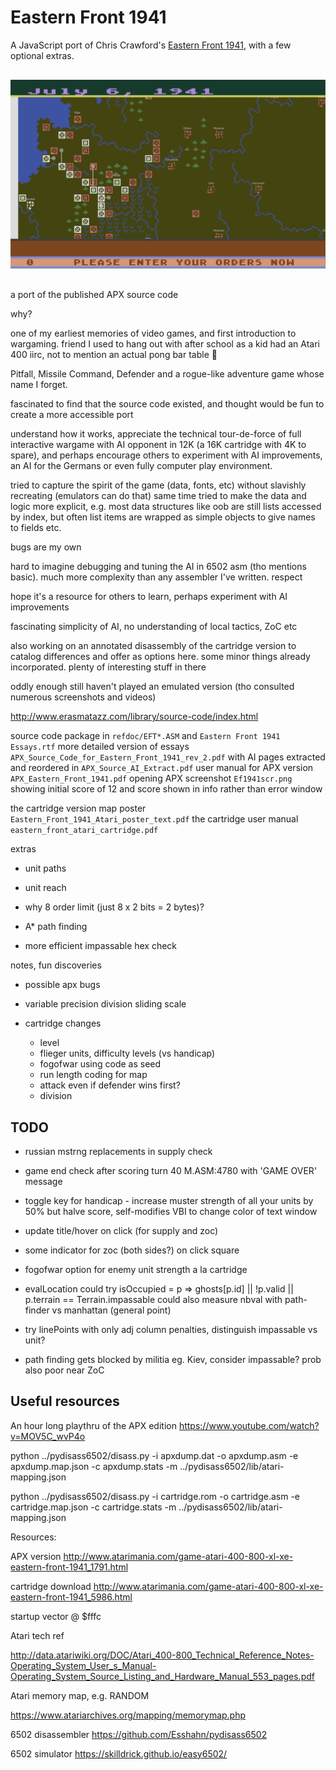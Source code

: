Eastern Front 1941
===

A JavaScript port of Chris Crawford's [Eastern Front 1941](https://en.wikipedia.org/wiki/Eastern_Front_(1941)),
with a few optional extras.

<figure style="text-align: center; margin: 30px auto">
    <img style="border: none; margin: 0" alt="Preview" src="static/preview.png"/>
</figure>


  a port of the published APX source code


why?

one of my earliest memories of video games, and first introduction to wargaming.
friend I used to hang out with after school as a kid
had an Atari 400 iirc, not to mention an actual pong bar table :exploding_head:

Pitfall, Missile Command, Defender and a rogue-like adventure game whose name I forget.

fascinated to find that the source code existed, and thought would be fun
to create a more accessible port

understand how it works, appreciate the technical tour-de-force of full
interactive wargame with AI opponent in 12K (a 16K cartridge with 4K to spare),
and perhaps encourage others to experiment with AI improvements,
an AI for the Germans or even fully computer play environment.

tried to capture the spirit of the game (data, fonts, etc) without slavishly recreating (emulators can do that)
same time tried to make the data and logic more explicit, e.g. most data structures like oob are still lists
accessed by index, but often list items are wrapped as simple objects to give names to fields etc.

bugs are my own

hard to imagine debugging and tuning the AI in 6502 asm (tho mentions basic).  much more complexity than
any assembler I've written.  respect

hope it's a resource for others to learn, perhaps experiment with AI improvements

fascinating simplicity of AI, no understanding of local tactics, ZoC etc

also working on an annotated disassembly of the cartridge version to catalog differences
and offer as options here. some minor things already incorporated.
plenty of interesting stuff in there

oddly enough still haven't played an emulated version (tho consulted numerous screenshots and videos)




http://www.erasmatazz.com/library/source-code/index.html

source code package in `refdoc/EFT*.ASM` and `Eastern Front 1941 Essays.rtf`
more detailed version of essays `APX_Source_Code_for_Eastern_Front_1941_rev_2.pdf`
with AI pages extracted and reordered in `APX_Source_AI_Extract.pdf`
user manual for APX version `APX_Eastern_Front_1941.pdf`
opening APX screenshot `Ef1941scr.png` showing initial score of 12 and score shown in info rather than error window


the cartridge version map poster `Eastern_Front_1941_Atari_poster_text.pdf`
the cartridge user manual `eastern_front_atari_cartridge.pdf`


extras

- unit paths
- unit reach
- why 8 order limit (just 8 x 2 bits = 2 bytes)?
- A* path finding

- more efficient impassable hex check

notes, fun discoveries

- possible apx bugs

- variable precision division sliding scale

- cartridge changes
    - level
    - flieger units, difficulty levels (vs handicap)
    - fogofwar using code as seed
    - run length coding for map
    - attack even if defender wins first?
    - division



TODO
--

- russian mstrng replacements in supply check

- game end check after scoring turn 40 M.ASM:4780 with 'GAME OVER' message

- toggle key for handicap - increase muster strength of all your units by 50% but halve score, self-modifies VBI to change color of text window

- update title/hover on click (for supply and zoc)

- some indicator for zoc (both sides?) on click square

- fogofwar option for enemy unit strength a la cartridge

- evalLocation could try isOccupied = p => ghosts[p.id] || !p.valid || p.terrain == Terrain.impassable
    could also measure nbval with path-finder vs manhattan (general point)

- try linePoints with only adj column penalties, distinguish impassable vs unit?

- path finding gets blocked by militia eg. Kiev, consider impassable?  prob also poor near ZoC


Useful resources
--

An hour long playthru of the APX edition https://www.youtube.com/watch?v=MOV5C_wvP4o

python ../pydisass6502/disass.py -i apxdump.dat -o apxdump.asm -e apxdump.map.json -c apxdump.stats -m ../pydisass6502/lib/atari-mapping.json

python ../pydisass6502/disass.py -i cartridge.rom -o cartridge.asm -e cartridge.map.json -c cartridge.stats -m ../pydisass6502/lib/atari-mapping.json


Resources:

APX version
http://www.atarimania.com/game-atari-400-800-xl-xe-eastern-front-1941_1791.html

cartridge download
http://www.atarimania.com/game-atari-400-800-xl-xe-eastern-front-1941_5986.html

startup vector @ $fffc


Atari tech ref

http://data.atariwiki.org/DOC/Atari_400-800_Technical_Reference_Notes-Operating_System_User_s_Manual-Operating_System_Source_Listing_and_Hardware_Manual_553_pages.pdf


Atari memory map, e.g. RANDOM

https://www.atariarchives.org/mapping/memorymap.php


6502 disassembler
https://github.com/Esshahn/pydisass6502


6502 simulator
https://skilldrick.github.io/easy6502/

